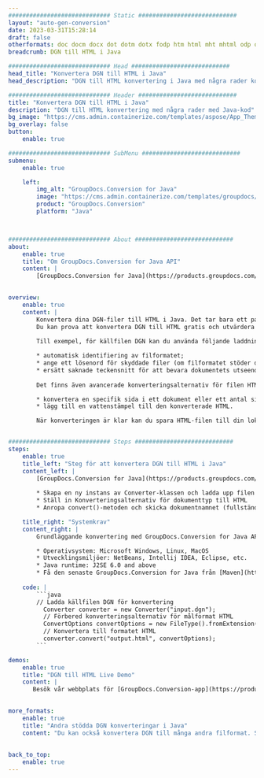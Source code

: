 ```yaml
---
############################# Static ############################
layout: "auto-gen-conversion"
date: 2023-03-31T15:28:14
draft: false
otherformats: doc docm docx dot dotm dotx fodp htm html mht mhtml odp odt otp pot potm potx pps ppsm ppsx ppt pptm pptx rtf
breadcrumb: DGN till HTML i Java

############################# Head ############################
head_title: "Konvertera DGN till HTML i Java"
head_description: "DGN till HTML konvertering i Java med några rader kod. Konvertera över 160 filformat med hjälp av GroupDocs dokumentkonverterings-API för Java"

############################# Header ############################
title: "Konvertera DGN till HTML i Java"
description: "DGN till HTML konvertering med några rader med Java-kod"
bg_image: "https://cms.admin.containerize.com/templates/aspose/App_Themes/V3/images/bg/header1.png"
bg_overlay: false
button:
    enable: true

############################# SubMenu ############################
submenu:
    enable: true

    left:
        img_alt: "GroupDocs.Conversion for Java"
        image: "https://cms.admin.containerize.com/templates/groupdocs/images/product-logos/90x90-noborder/groupdocs-conversion-java.png"
        product: "GroupDocs.Conversion"
        platform: "Java"



############################# About ############################
about:
    enable: true
    title: "Om GroupDocs.Conversion for Java API"
    content: |
        [GroupDocs.Conversion for Java](https://products.groupdocs.com/conversion/java/) är ett avancerat filformatkonverterings-API för konvertering mellan populära bild- och dokumentformat som Microsoft Office, OpenDocument, PDF, HTML, e-post, CAD. och mycket mer med bara några rader kod. Det inbyggda API:t upptäcker automatiskt formaten för originaldokumenten och erbjuder många alternativ för att anpassa de konverterade dokumenten. Tillsammans med funktionen att extrahera information från ett dokument, stöder den också cachelagring av konverteringsresultaten till den lokala disken som standard. Men alla typer av cachelagring kan stödjas genom att implementera lämpliga gränssnitt - Amazon S3, Dropbox, Google Drive, Windows Azure, Reddis eller andra.
    

overview:
    enable: true
    content: |
        Konvertera dina DGN-filer till HTML i Java. Det tar bara ett par rader med Java-kod på valfri plattform, som Windows, Linux, macOS.
        Du kan prova att konvertera DGN till HTML gratis och utvärdera kvaliteten på konverteringsresultaten. Tillsammans med enkla filkonverteringsskript kan du prova mer sofistikerade alternativ för att ladda källfilen DGN och lagra HTML-utdata. 
        
        Till exempel, för källfilen DGN kan du använda följande laddningsalternativ:

        * automatisk identifiering av filformatet;
        * ange ett lösenord för skyddade filer (om filformatet stöder det);
        * ersätt saknade teckensnitt för att bevara dokumentets utseende.
        
        Det finns även avancerade konverteringsalternativ för filen HTML:

        * konvertera en specifik sida i ett dokument eller ett antal sidor;
        * lägg till en vattenstämpel till den konverterade HTML.

        När konverteringen är klar kan du spara HTML-filen till din lokala filsökväg eller till tredje parts lagring såsom FTP, Amazon S3, Google Drive, Dropbox etc. Observera - för att konvertera DGN till HTML behöver du inte installera någon ytterligare programvara, såsom MS Office, Open Office, Adobe Acrobat Reader etc.


############################# Steps ############################
steps:
    enable: true
    title_left: "Steg för att konvertera DGN till HTML i Java"
    content_left: |
        [GroupDocs.Conversion for Java](https://products.groupdocs.com/conversion/java/) låter utvecklare enkelt konvertera DGN fil till HTML med några rader kod.
        
        * Skapa en ny instans av Converter-klassen och ladda upp filen DGN med den fullständiga sökvägen
        * Ställ in Konverteringsalternativ för dokumenttyp till HTML
        * Anropa convert()-metoden och skicka dokumentnamnet (fullständig sökväg) och formatet (HTML) som en parameter

    title_right: "Systemkrav"
    content_right: |
        Grundläggande konvertering med GroupDocs.Conversion for Java API kan göras med bara några rader kod. Våra API:er stöds på alla större plattformar och operativsystem. Innan du kör koden nedan, se till att du har följande förutsättningar installerade på ditt system.

        * Operativsystem: Microsoft Windows, Linux, MacOS
        * Utvecklingsmiljöer: NetBeans, Intellij IDEA, Eclipse, etc.
        * Java runtime: J2SE 6.0 and above
        * Få den senaste GroupDocs.Conversion for Java från [Maven](https://repository.groupdocs.com/webapp/#/artifacts/browse/tree/General/repo/com/groupdocs/groupdocs-conversion)
         
    code: |
        ```java    
        // Ladda källfilen DGN för konvertering
          Converter converter = new Converter("input.dgn");
          // Förbered konverteringsalternativ för målformat HTML
          ConvertOptions convertOptions = new FileType().fromExtension("html").getConvertOptions();
          // Konvertera till formatet HTML
          converter.convert("output.html", convertOptions);
        ```

demos:
    enable: true
    title: "DGN till HTML Live Demo"
    content: |
       Besök vår webbplats för [GroupDocs.Conversion-app](https://products.groupdocs.app/conversion/family) och försök konvertera DGN till HTML nu. Den kostnadsfria demon har följande fördelar
          

more_formats:
    enable: true
    title: "Andra stödda DGN konverteringar i Java"
    content: "Du kan också konvertera DGN till många andra filformat. Se listan nedan."
       
       
back_to_top:
    enable: true
---
```

